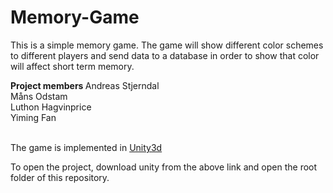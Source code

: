 # Memory-Game
This is a simple memory game. The game will show different color schemes to different players and send data to a database in order to show that color will affect short term memory.
<br>

<b> Project members </b>
Andreas Stjerndal <br>
Måns Odstam <br>
Luthon Hagvinprice <br>
Yiming Fan <br>
<br>

The game is implemented in <a href="https://unity3d.com/get-unity"> Unity3d </a> 
<br>

To open the project, download unity from the above link and open the root folder of this repository. 




